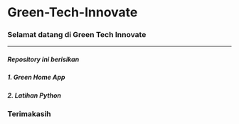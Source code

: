 # Green-Tech-Innovate
### Selamat datang di Green Tech Innovate
---
##### Repository ini berisikan
##### 1. Green Home App
##### 2. Latihan Python

### Terimakasih

